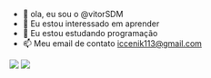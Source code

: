 - 👋 ola,  eu sou o @vitorSDM
- 👀 Eu estou interessado em aprender
- 🌱 Eu estou estudando programação
- 📫 Meu email de contato  iccenik113@gmail.com


![](https://img.shields.io/badge/Gmail-D14836?style=for-the-badge&logo=gmail&logoColor=white)
![](https://img.shields.io/badge/Scratch-4D97FF?style=for-the-badge&logo=Scratch&logoColor=white)

